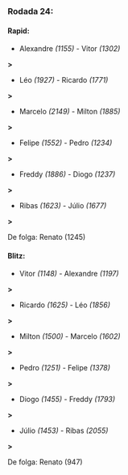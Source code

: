 ### Rodada 24:

#### Rapid:

* Alexandre *(1155)*     -     Vitor *(1302)*

 **>** 
* Léo *(1927)*     -     Ricardo *(1771)*

 **>** 
* Marcelo *(2149)*     -     Milton *(1885)*

 **>** 
* Felipe *(1552)*     -     Pedro *(1234)*

 **>** 
* Freddy *(1886)*     -     Diogo *(1237)*

 **>** 
* Ribas *(1623)*     -     Júlio *(1677)*

 **>** 

De folga: Renato (1245)

#### Blitz:

* Vitor *(1148)*     -     Alexandre *(1197)*

 **>** 
* Ricardo *(1625)*     -     Léo *(1856)*

 **>** 
* Milton *(1500)*     -     Marcelo *(1602)*

 **>** 
* Pedro *(1251)*     -     Felipe *(1378)*

 **>** 
* Diogo *(1455)*     -     Freddy *(1793)*

 **>** 
* Júlio *(1453)*     -     Ribas *(2055)*

 **>** 

De folga: Renato (947)

